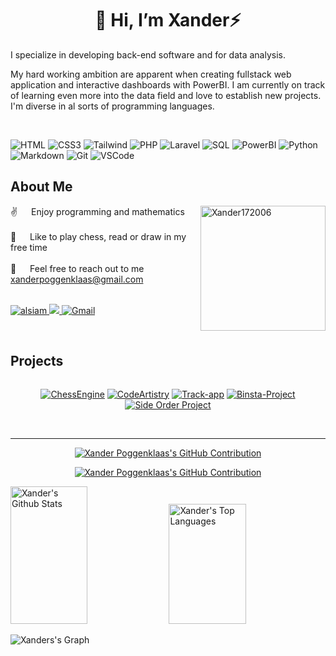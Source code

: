 <div align="center">

# 👋 Hi, I’m Xander⚡

</div>

I specialize in developing back-end software and for data analysis.

My hard working ambition are apparent when creating fullstack web application and interactive dashboards with PowerBI.
I am currently on track of learning even more into the data field and love to establish new projects. I'm diverse in al sorts of programming
languages.

<!-- <p align="center"
   <a href="https://linkedin.com/in/al-siam" target="_blank">
    <img src="https://img.shields.io/badge/LinkedIn-0077B5?style=for-the-badge&logo=linkedin&logoColor=white" alt="alsiam"/>
   </a>
   <a href="https://twitter.com/_alsiam" target="_blank">
    <img src="https://img.shields.io/badge/Twitter-1DA1F2?style=for-the-badge&logo=twitter&logoColor=white" />
   </a>
    <a href="https://gmail.com" target="_blank">
    <img src="https://img.shields.io/badge/Gmail-fe4164?style=for-the-badge&logo=gmail&logoColor=white" alt="Gmail" />
  </a>
</p> -->
</br>

![HTML](https://img.shields.io/badge/HTML5-E34F26?style=for-the-badge&logo=html5&logoColor=white)
![CSS3](https://img.shields.io/badge/CSS3-1572B6?style=for-the-badge&logo=css3&logoColor=white)
![Tailwind](https://img.shields.io/badge/Tailwind_CSS-092749?style=for-the-badge&logo=tailwindcss&logoColor=06B6D4&labelColor=000000)
![PHP](https://img.shields.io/badge/PHP-777BB4?style=for-the-badge&logo=php&logoColor=white)
![Laravel](https://img.shields.io/badge/Laravel-FF2D20?style=for-the-badge&logo=laravel&logoColor=white)
![SQL](https://img.shields.io/badge/SQL-4479A1?style=for-the-badge&logo=postgresql&logoColor=white&color=orange)
![PowerBI](https://img.shields.io/badge/PowerBI-F2C811?style=for-the-badge&logo=powerbi&logoColor=white)
![Python](https://img.shields.io/badge/Python-3776AB?style=for-the-badge&labelColor=black&logo=python&logoColor=F0DB4F&color=FFFF00)
![Markdown](https://img.shields.io/badge/Markdown-000000?style=for-the-badge&logo=markdown&logoColor=white)
![Git](https://img.shields.io/badge/Git-F05032?style=for-the-badge&logo=git&logoColor=white)
![VSCode](https://img.shields.io/badge/Visual_Studio-0078d7?style=for-the-badge&logo=visual%20studio&logoColor=white)
<br />

## About Me

<p>
  <img align="right" width="200px" src="https://github.com/Xander172006.png" alt="Xander172006" />

✌️ &emsp; Enjoy programming and mathematics <br/><br/>
 👀 &emsp; Like to play chess, read or draw in my free time<br/><br/>
 📧 &emsp; Feel free to reach out to me xanderpoggenklaas@gmail.com<br/><br/>

  <p>
     <a href="https://linkedin.com/in/xander-poggenklaas-835170272/" target="_blank">
      <img src="https://img.shields.io/badge/LinkedIn-0077B5?style=for-the-badge&logo=linkedin&logoColor=white" alt="alsiam"/>
     </a>
     <a href="https://x.com/Xander17Gamer" target="_blank">
      <img src="https://img.shields.io/badge/Twitter-1DA1F2?style=for-the-badge&logo=X&logoColor=white" />
     </a>
      <a href="https://gmail.com" target="_blank">
      <img src="https://img.shields.io/badge/Gmail-fe4164?style=for-the-badge&logo=gmail&logoColor=white" alt="Gmail" />
      </a>
  </p>
</p>
<br />

## Projects

<div style="display: flex; gap: 20px;" align="center">
   
   [![ChessEngine](https://github-readme-stats.vercel.app/api/pin/?username=Xander172006&repo=chess-engine&border_color=009933&bg_color=0D1117&title_color=C9D1D9&text_color=8B949E&icon_color=009933&repo_card_width=400)](https://github.com/Xander172006/chess-engine)
   [![CodeArtistry](https://github-readme-stats.vercel.app/api/pin/?username=Xander172006&repo=drawings-art-platform&border_color=1ac6ff&bg_color=0D1117&title_color=C9D1D9&text_color=8B949E&icon_color=1ac6ff&repo_card_width=400)](https://github.com/Xander172006/drawings-art-platform)
   [![Track-app](https://github-readme-stats.vercel.app/api/pin/?username=Xander172006&repo=track-app&border_color=e04f00&bg_color=0D1117&title_color=C9D1D9&text_color=8B949E&icon_color=e04f00&repo_card_width=400)](https://github.com/Xander172006/track-app)
   [![Binsta-Project](https://github-readme-stats.vercel.app/api/pin/?username=Xander172006&repo=Binsta-project&border_color=003399&bg_color=0D1117&title_color=C9D1D9&text_color=8B949E&icon_color=003399&repo_card_width=400)](https://github.com/Xander172006/Binsta-project)
   [![Side Order Project](https://github-readme-stats.vercel.app/api/pin/?username=Xander172006&repo=Side-Order-Project&border_color=ffe6e6&bg_color=0D1117&title_color=e6e6e6&text_color=a6a6a6&icon_color=ffcccc&repo_card_width=600 "Side Order Project")](https://github.com/Xander172006/Splatoon-3-Side-Order-analysis-Project)
  
</div>

</br>

---

<p align="center">
  <a href="https://github.com/Xander172006">
    <img src="https://github-readme-streak-stats.herokuapp.com/?user=Xander172006&theme=blue-green" alt="Xander Poggenklaas's GitHub Contribution"/>
  </a>
</p>

<p align="center">
  <a href="https://github.com/Xander172006">
    <img src="https://github-profile-summary-cards.vercel.app/api/cards/profile-details?username=Xander172006&theme=dark" alt="Xander Poggenklaas's GitHub Contribution"/>
  </a>
</p>


<a>  
  <a href="https://github.com/Xander172006"><img alt="Xander's Github Stats" src="https://denvercoder1-github-readme-stats.vercel.app/api/?username=Xander172006&show_icons=true&count_private=true&theme=react&bg_color=0D1117&title_color=999999&icon_color=F8D866&border_color=00b3b3" height="220px" width="49.5%"/></a>	
  <a href="https://github.com/Xander172006"><img alt="Xander's Top Languages" src="https://denvercoder1-github-readme-stats.vercel.app/api/top-langs/?username=Xander172006&langs_count=6&layout=compact&theme=react&border_color=00b3b3&bg_color=0D1117&title_color=999999&icon_color=F8D866" height="192px" width="49.5%"/></a>
  <br/>
</a>

![Xanders's Graph](https://github-readme-activity-graph.vercel.app/graph?username=Xander172006&custom_title=Xander's%20GitHub%20Activity%20Graph&bg_color=0D1117&color=999999&line=00b3b3&point=00b3b3&area_color=00b3b3&title_color=999999&area=true)

